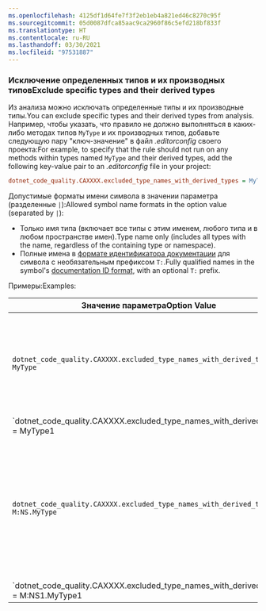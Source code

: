 ```yaml
---
ms.openlocfilehash: 4125df1d64fe7f3f2eb1eb4a821ed46c8270c95f
ms.sourcegitcommit: 05d0087dfca85aac9ca2960f86c5efd218bf833f
ms.translationtype: HT
ms.contentlocale: ru-RU
ms.lasthandoff: 03/30/2021
ms.locfileid: "97531887"
---
```

### <a name="exclude-specific-types-and-their-derived-types"></a><span data-ttu-id="96824-101">Исключение определенных типов и их производных типов</span><span class="sxs-lookup"><span data-stu-id="96824-101">Exclude specific types and their derived types</span></span>

<span data-ttu-id="96824-102">Из анализа можно исключать определенные типы и их производные типы.</span><span class="sxs-lookup"><span data-stu-id="96824-102">You can exclude specific types and their derived types from analysis.</span></span> <span data-ttu-id="96824-103">Например, чтобы указать, что правило не должно выполняться в каких-либо методах типов `MyType` и их производных типов, добавьте следующую пару "ключ-значение" в файл *.editorconfig* своего проекта:</span><span class="sxs-lookup"><span data-stu-id="96824-103">For example, to specify that the rule should not run on any methods within types named `MyType` and their derived types, add the following key-value pair to an *.editorconfig* file in your project:</span></span>

```ini
dotnet_code_quality.CAXXXX.excluded_type_names_with_derived_types = MyType
```

<span data-ttu-id="96824-104">Допустимые форматы имени символа в значении параметра (разделенные `|`):</span><span class="sxs-lookup"><span data-stu-id="96824-104">Allowed symbol name formats in the option value (separated by `|`):</span></span>

- <span data-ttu-id="96824-105">Только имя типа (включает все типы с этим именем, любого типа и в любом пространстве имен).</span><span class="sxs-lookup"><span data-stu-id="96824-105">Type name only (includes all types with the name, regardless of the containing type or namespace).</span></span>
- <span data-ttu-id="96824-106">Полные имена в [формате идентификатора документации](../../docs/csharp/programming-guide/xmldoc/processing-the-xml-file.md#id-strings) для символа с необязательным префиксом `T:`.</span><span class="sxs-lookup"><span data-stu-id="96824-106">Fully qualified names in the symbol's [documentation ID format](../../docs/csharp/programming-guide/xmldoc/processing-the-xml-file.md#id-strings), with an optional `T:` prefix.</span></span>

<span data-ttu-id="96824-107">Примеры:</span><span class="sxs-lookup"><span data-stu-id="96824-107">Examples:</span></span>

| <span data-ttu-id="96824-108">Значение параметра</span><span class="sxs-lookup"><span data-stu-id="96824-108">Option Value</span></span> | <span data-ttu-id="96824-109">Итоги</span><span class="sxs-lookup"><span data-stu-id="96824-109">Summary</span></span> |
| --- | --- |
|`dotnet_code_quality.CAXXXX.excluded_type_names_with_derived_types = MyType` | <span data-ttu-id="96824-110">Соответствует всем типам с именем `MyType` и всем их производным типам.</span><span class="sxs-lookup"><span data-stu-id="96824-110">Matches all types named `MyType` and all of their derived types.</span></span> |
|`dotnet_code_quality.CAXXXX.excluded_type_names_with_derived_types = MyType1|MyType2` | <span data-ttu-id="96824-111">Соответствует всем типам с именем `MyType1` или `MyType2` и всем их производным типам.</span><span class="sxs-lookup"><span data-stu-id="96824-111">Matches all types named either `MyType1` or `MyType2` and all of their derived types.</span></span> |
|`dotnet_code_quality.CAXXXX.excluded_type_names_with_derived_types = M:NS.MyType` | <span data-ttu-id="96824-112">Соответствует конкретному типу `MyType` с заданным полным именем и всем производным от него типам.</span><span class="sxs-lookup"><span data-stu-id="96824-112">Matches specific type `MyType` with given fully qualified name and all of its derived types.</span></span> |
|`dotnet_code_quality.CAXXXX.excluded_type_names_with_derived_types = M:NS1.MyType1|M:NS2.MyType2` | <span data-ttu-id="96824-113">Соответствует конкретным типам `MyType1` и `MyType2` с заданным полным именем и всем производным от них типам.</span><span class="sxs-lookup"><span data-stu-id="96824-113">Matches specific types `MyType1` and `MyType2` with the respective fully qualified names, and all of their derived types.</span></span> |

